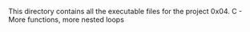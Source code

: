 This directory contains all the executable files for the project 0x04. C - More functions, more nested loops
